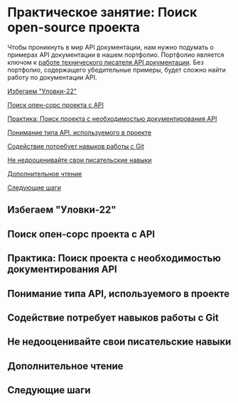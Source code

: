 # Практическое занятие: Поиск open-source проекта

Чтобы проникнуть в мир API документации, нам нужно подумать о примерах API документации в нашем портфолио. Портфолио является ключом к [работе технического писателя API документации](https://github.com/Starkovden/Documenting_APIs/tree/master/8.%20Getting%20a%20job%20in%20API%20documentation). Без портфолио, содержащего убедительные примеры, будет сложно найти работу по документации API.

[Избегаем "Уловки-22"](#catch22)

[Поиск опен-сорс проекта с API](#opensourseSearch)

[Практика: Поиск проекта с необходимостью документирования API](#docNeed)

[Понимание типа API, используемого в проекте](#recognize)

[Содействие потребует навыков работы с Git](#gitSkill)

[Не недооценивайте свои писательские навыки](#docSkill)

[Дополнительное чтение](#reading)

[Следующие шаги](#nextSteps)

<a name="catch22"></a>
## Избегаем "Уловки-22"

<a name="opensourseSearch"></a>
## Поиск опен-сорс проекта с API

<a name="docNeed"></a>
## Практика: Поиск проекта с необходимостью документирования API

<a name="recognize"></a>
## Понимание типа API, используемого в проекте

<a name="gitSkill"></a>
## Содействие потребует навыков работы с Git

<a name="docSkill"></a>
## Не недооценивайте свои писательские навыки

<a name="reading"></a>
## Дополнительное чтение

<a name="nextSteps"></a>
## Следующие шаги

